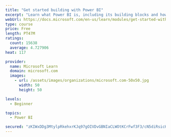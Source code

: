 ```yaml
---
title: "Get started building with Power BI"
excerpt: "Learn what Power BI is, including its building blocks and how they work together."
webUrl: https://docs.microsoft.com/en-us/learn/modules/get-started-with-power-bi/
type: course
price: Free
length: PT47M
ratings:
  count: 15638
  average: 4.727906
heat: 117

provider:
  name: Microsoft Learn
  domain: microsoft.com
  images:
    - url: /assets/images/organizations/microsoft.com-50x50.jpg
      width: 50
      height: 50

levels:
  - Beginner

topics:
  - Power BI

secured: "zKIWxDDg3MtylpRkehxrKJq97gOIVDvGBNIaCLWOtKCrFwf3F3/cN5diRsicHtk/SgDmSdfmsUsWT63R1aa4xhCoCgt9rV46y2LWxEhRIYFLFEFuAGgjRcqvpAc5T8sEkG3edTJSX/8ZKVAmJuOSRAFcBxSGb+ZXRM96XzIRzCy9IC3iQLjIXmbUnmqTq2ytPd1e92i9BHQm9iahU3jP9ENZ3h4fYGesWq2uNNWuG6ipg4wZAUstXXSwdiWtc1tgp0f+x9KFhbYlowAkss0iO3NsT9F91dSWEbEQMRhwpbvvwKXElQaI9gEPJgKMOsAF07fz536pGQP9uDD0pFeENN3Lv/b6/D6bxbBLeVfFbR0B40f1a1W+KmEjiJiagwk5g6fO7UPLQMakU7eJR1N7zw==;E8+nQIWubdd7y5OS6uY47A=="
---
```


